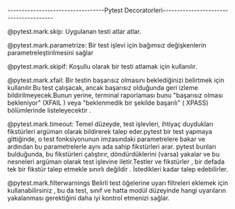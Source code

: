 ----------------------------------Pytest Decoratorleri---------------------------------------

@pytest.mark.skip: Uygulanan  testi atlar atlar.

@pytest.mark.parametrize: Bir test işlevi için bağımsız değişkenlerin parametreleştirilmesini sağlar

@pytest.mark.skipif: Koşullu olarak bir testi atlamak için kullanılır.

@pytest.mark.xfail: Bir testin başarısız olmasını beklediğinizi belirtmek için kullanılır.Bu test çalışacak, ancak başarısız olduğunda geri izleme bildirilmeyecek.Bunun yerine, terminal raporlaması bunu "başarısız olması bekleniyor" (XFAIL ) veya "beklenmedik bir şekilde başarılı" ( XPASS) bölümlerinde listeleyecektir . 

@pytest.mark.timeout: Temel düzeyde, test işlevleri, ihtiyaç duydukları fikstürleri argüman olarak bildirerek talep eder.pytest bir test yapmaya gittiğinde, o test fonksiyonunun imzasındaki parametrelere bakar ve ardından bu parametrelerle aynı ada sahip fikstürleri arar. pytest bunları bulduğunda, bu fikstürleri çalıştırır, döndürdüklerini (varsa) yakalar ve bu nesneleri argüman olarak test işlevine iletir.Testler ve fikstürler , bir defada tek bir fikstür talep etmekle sınırlı değildir . İstedikleri kadar talep edebilirler. 

@pytest.mark.filterwarnings Belirli test öğelerine uyarı filtreleri eklemek için kullanabilirsiniz , bu da test, sınıf ve hatta modül düzeyinde hangi uyarıların yakalanması gerektiğini daha iyi kontrol etmenizi sağlar.